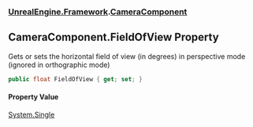 ### [UnrealEngine.Framework](./UnrealEngine-Framework.md 'UnrealEngine.Framework').[CameraComponent](./CameraComponent.md 'UnrealEngine.Framework.CameraComponent')
## CameraComponent.FieldOfView Property
Gets or sets the horizontal field of view (in degrees) in perspective mode (ignored in orthographic mode)  
```csharp
public float FieldOfView { get; set; }
```
#### Property Value
[System.Single](https://docs.microsoft.com/en-us/dotnet/api/System.Single 'System.Single')  
